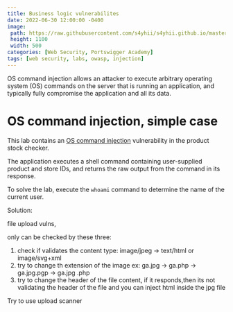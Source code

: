 ```yaml
---
title: Business logic vulnerabilites
date: 2022-06-30 12:00:00 -0400
image: 
 path: https://raw.githubusercontent.com/s4yhii/s4yhii.github.io/master/assets/images/Portswigger/bl0.jpg
 height: 1100
 width: 500
categories: [Web Security, Portswigger Academy]
tags: [web security, labs, owasp, injection]
---
```


OS command injection allows an attacker to execute arbitrary operating system (OS) commands on the server that is running an application, and typically fully compromise the application and all its data.

# OS command injection, simple case

This lab contains an [OS command injection](https://portswigger.net/web-security/os-command-injection) vulnerability in the product stock checker.

The application executes a shell command containing user-supplied product and store IDs, and returns the raw output from the command in its response.

To solve the lab, execute the `whoami` command to determine the name of the current user.

Solution: 

file upload vulns,

only can be checked by these three:

1. check if validates the content type: image/jpeg -> text/html or image/svg+xml
2. try to change th extension of the image ex: ga.jpg -> ga.php -> ga.jpg.pgp -> ga.jpg .php
3. try to change the header of the file content, if it responds,then its not validating the header of the file and you can inject html inside the jpg file

Try to use upload scanner